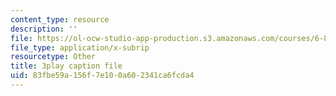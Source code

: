 ```yaml
---
content_type: resource
description: ''
file: https://ol-ocw-studio-app-production.s3.amazonaws.com/courses/6-858-computer-systems-security-fall-2014/83fbe59a156f7e100a602341ca6fcda4_YTWXAFJf8bw.srt
file_type: application/x-subrip
resourcetype: Other
title: 3play caption file
uid: 83fbe59a-156f-7e10-0a60-2341ca6fcda4
---
```


